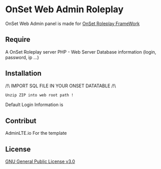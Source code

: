 # OnSet Web Admin Roleplay

OnSet Web Admin panel is made for [OnSet Roleplay FrameWork](https://github.com/frederic2ec/onsetrp)

## Require
A OnSet Roleplay server 
PHP - Web Server 
Database information (login, password, ip ...) 
## Installation
/!\ IMPORT SQL FILE IN YOUR ONSET DATATABLE /!\
```bash
Unzip ZIP into web root path !
```
Default Login Information is 



## Contribut
AdminLTE.io For the template 

## License
[GNU General Public License v3.0](https://github.com/matt2210/Admin-Panel-Onset/blob/master/LICENSE)
